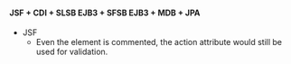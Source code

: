 #### JSF + CDI + SLSB EJB3 + SFSB EJB3 + MDB + JPA

- JSF
  - Even the element is commented, the action attribute would still be used for validation. 
